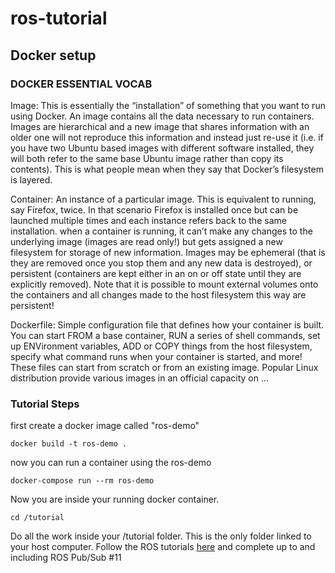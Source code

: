 # ros-tutorial

## Docker setup

### DOCKER ESSENTIAL VOCAB

Image: This is essentially the “installation” of something that you want to run using
Docker. An image contains all the data necessary to run containers. Images 
are hierarchical and a new image that shares information with an older 
one will not reproduce this information and instead just re-use it (i.e. if 
you have two Ubuntu based images with different software installed, they 
will both refer to the same base Ubuntu image rather than copy its contents). 
This is what people mean when they say that Docker’s filesystem is layered.

Container: An instance of a particular image. This is equivalent to running,
say Firefox, twice. In that scenario Firefox is installed once but can be 
launched multiple times and each instance refers back to the same installation.
when a container is running, it can’t make any changes to the underlying image 
(images are read only!) but gets assigned a new filesystem for storage of 
new information. Images may be ephemeral (that is they are removed once you 
stop them and any new data is destroyed), or persistent (containers are 
kept either in an on or off state until they are explicitly removed). 
Note that it is possible to mount external volumes onto the containers 
and all changes made to the host filesystem this way are persistent!

Dockerfile: Simple configuration file that defines how your container is 
built. You can start FROM a base container, RUN a series of shell commands, 
set up ENVironment variables, ADD or COPY things from the host filesystem, 
specify what command runs when your container is started, and more! These 
files can start from scratch or from an existing image. Popular Linux 
distribution provide various images in an official capacity on …

### Tutorial Steps

first create a docker image called "ros-demo"  


`docker build -t ros-demo . `


now you can run a container using the ros-demo   


`docker-compose run --rm ros-demo`


Now you are inside your running docker container.  


`cd /tutorial`


Do all the work inside your /tutorial folder. This is the only folder linked 
to your host computer. Follow the ROS tutorials [here](https://wiki.ros.org/ROS/Tutorials) 
and complete up to and including ROS Pub/Sub \#11 


